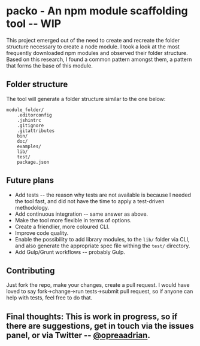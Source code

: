 # packo - An npm module scaffolding tool -- WIP

This project emerged out of the need to create and recreate the folder structure necessary to create a node module. I took a look at the most frequently downloaded npm modules and observed their folder structure. Based on this research, I found a common pattern amongst them, a pattern that forms the base of this module.

## Folder structure
The tool will generate a folder structure similar to the one below:

    module_folder/
        .editorconfig
        .jshintrc
        .gitignore
        .gitattributes
        bin/
        doc/
        examples/
        lib/
        test/
        package.json

## Future plans

* Add tests -- the reason why tests are not available is because I needed the tool fast, and did not have the time to apply a test-driven methodology.
* Add continuous integration -- same answer as above.
* Make the tool more flexible in terms of options.
* Create a friendlier, more coloured CLI.
* Improve code quality.
* Enable the possibility to add library modules, to the `lib/` folder via CLI, and also generate the appropriate spec file withing the `test/` directory.
* Add Gulp/Grunt workflows -- probably Gulp.

## Contributing
Just fork the repo, make your changes, create a pull request. I would have loved to say fork->change->run tests->submit pull request, so if anyone can help with tests, feel free to do that.

## Final thoughts: This is work in progress, so if there are suggestions, get in touch via the issues panel, or via Twitter -- [@opreaadrian](https://twitter.com/opreaadrian).

